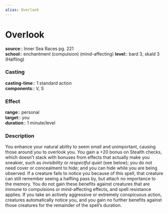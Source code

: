 ```yaml
---
alias: Overlook
---
```


# Overlook 

**source**:: Inner Sea Races pg. 221  
**school**:: enchantment (compulsion) (mind-affecting)
**level**:: bard 3, skald 3 (Halfling)

### Casting 

**casting-time**:: 1 standard action  
**components**:: V, S

### Effect 

**range**:: personal  
**target**:: you  
**duration**:: 1 minute/level

### Description 

You enhance your natural ability to seem small and unimportant, causing those around you to overlook you. You gain a +20 bonus on Stealth checks, which doesn’t stack with bonuses from effects that actually make you sneakier, such as *invisibility* or *respectful quiet* (see below); you do not need cover or concealment to hide; and you can hide while you are being observed. If a creature fails to notice you because of this spell, that creature can still remember seeing a halfling pass by, but attach no importance to the memory. You do not gain these benefits against creatures that are immune to compulsions or mind-affecting effects, and spell resistance applies. If you take an actively aggressive or extremely conspicuous action, creatures automatically notice you, and you gain no further benefits against those creatures for the remainder of the spell’s duration.
